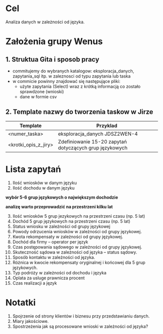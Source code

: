 
# Cel
Analiza danych w zależności od języka. 

# Założenia grupy Wenus

## 1. Struktua Gita i sposob pracy
* commitujemy do wybranych katalogow: eksploracja_danych, zapytania_sql itp. w zaleznosci od typu zapytania lub taska
* w commicie powinny znajdować się następujące pliki: 
   * użyte zapytania (Select) wraz z krótką informacją co zostało sprawdzone (wnioski)
   * dane w formie csv 

## 2. Template nazwy do tworzenia taskow w Jirze

Template | Przyklad 
---------|---------
<kataolog> <numer_taska> | eksploracja_danych JDSZ2WEN-4
<krotki_opis_z_jiry>     | Zdefiniowanie 15-20 zapytań dotyczących grup językowych


# Lista zapytań

1. Ilość wniosków w danym języku
2. Ilość dochodu w danym języku

**wybór 5-6 grup językowych o największym dochodzie**

**analizę warto przeprowadzić na przestrzeni kilku lat**

3. Ilość wniosków 5 grup jezykowych na przestrzeni czasu (np. 5 lat)
4. Dochód 5 grup językowych na przestrzeni czasu (np. 5 lat)
5. Status wniosku w zależności od grupy językowej
6. Powody odrzucenia wniosków w zależności od grupy językowej. 
7. Kwota rekompensaty w zależności od grupy językowej.
8. Dochód dla firmy – operator per język
9. Czas postępowania sądowego w zależności od grupy językowej.
10. Skuteczność sądowa w zależności od języka – status sądowy.
11. Sposób kontaktu w zależności od języka.
12. Różnica w kwocie rekompensaty oryginalnej i końcowej dla 5 grup językowych. 
13. Typ podróży w zależności od dochodu i języka
14. Oplata za usluge prawnicza procent
15. Czas realizacji a język 


# Notatki
1. Spojrzenie od strony klientów i biznesu przy przedstawianiu danych.
2. Miary jakościowe. 
2. Spostrzeżenia jak są procesowane wnioski w zależności od języka?



